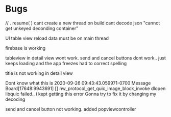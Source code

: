 # Bugs
// . resume( )
cant create a new thread on build 
cant decode json "cannot get unkeyed deconding container"

UI table view reload data must be on main thread

firebase is working

tableview in detail view wont work. send and cancel buttons dont work.. just keeps loading and the app freezes
had to correct spelling

title is not working in detail view

Dont know what this is 2020-09-26 09:43:43.059971-0700 Message Board[17648:9943691] [] nw_protocol_get_quic_image_block_invoke dlopen libquic failed.. i kept getting this error
Gonna try to fix it by changing my decoding

send and cancel button not working. added popviewcontroller



